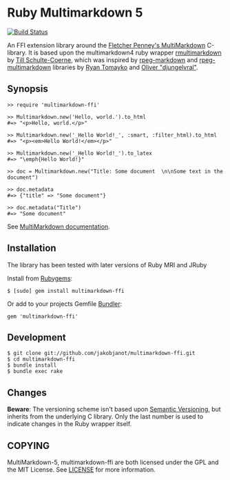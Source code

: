 Ruby Multimarkdown 5
====================

[![Build Status](https://travis-ci.org/jakobjanot/multimarkdown-ffi.png?branch=master)](https://travis-ci.org/jakobjanot/multimarkdown-ffi)

An FFI extension library around the
[Fletcher Penney's MultiMarkdown](http://github.com/fletcher/MultiMarkdown-5/)
C-library. It is based upon the multimarkdown4 ruby wrapper
[rmultimarkdown](https://github.com/tillsc/multi_markdown) by [Till Schulte-Coerne](https://github.com/tillsc), which was inspired by
[rpeg-markdown](https://github.com/rtomayko/rpeg-markdown/) and
[rpeg-multimarkdown](https://github.com/djungelvral/rpeg-multimarkdown) libraries by
[Ryan Tomayko](https://github.com/rtomayko) and  [Oliver "djungelvral"](https://github.com/djungelvral).

Synopsis
--------

    >> require 'multimarkdown-ffi'

    >> Multimarkdown.new('Hello, world.').to_html
    #=> "<p>Hello, world.</p>"

    >> Multimarkdown.new('_Hello World!_', :smart, :filter_html).to_html
    #=> "<p><em>Hello World!</em></p>"

    >> Multimarkdown.new('_Hello World!_').to_latex
    #=> "\emph{Hello World!}"

	>> doc = Multimarkdown.new("Title: Some document  \n\nSome text in the document")

    >> doc.metadata
    #=> {"title" => "Some document"}

    >> doc.metadata("Title")
    #=> "Some document"

See [MultiMarkdown documentation](http://fletcher.github.io/MultiMarkdown-5/).

Installation
------------

The library has been tested with later versions of Ruby MRI and JRuby

Install from [Rubygems](http://rubygems.org/gems/multimarkdown-ffi):

    $ [sudo] gem install multimarkdown-ffi

Or add to your projects Gemfile [Bundler](http://bundler.io):

    gem 'multimarkdown-ffi'

Development
-----------

    $ git clone git://github.com/jakobjanot/multimarkdown-ffi.git
    $ cd multimarkdown-ffi
    $ bundle install
    $ bundle exec rake

Changes
-------

**Beware**: The versioning scheme isn't based upon
[Semantic Versioning](http://semver.org), but inherits from the underlying C library.
Only the last number is used to indicate changes in the Ruby wrapper itself.

COPYING
-------

MultiMarkdown-5, multimarkdown-ffi are both licensed under the GPL and the MIT License.
See [LICENSE](LICENCSE) for more information.